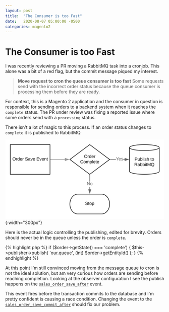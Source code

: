 ```yaml
---
layout: post
title:  "The Consumer is too Fast"
date:   2020-08-07 05:00:00 -0500
categories: magento2
---
```


# The Consumer is too Fast

I was recently reviewing a PR moving a RabbitMQ task into a cronjob. This alone
was a bit of a red flag, but the commit message piqued my interest.

> **Move request to cron the queue consumer is too fast**
> Some requests send with the incorrect order status because the queue consumer is processing them before they are ready.

For context, this is a Magento 2 application and the consumer in question is
responsible for sending orders to a backend system when it reaches the
`complete` status. The PR under review was fixing a reported issue where some
orders send with a `processing` status.

There isn't a lot of magic to this process. If an order status changes to
`complete` it is published to RabbitMQ.

![Complete Order Publishing Flow](/assets/img/blog/2020/08/07/order-publish.svg){:width="300px"}

Here is the actual logic controlling the publishing, edited for brevity. Orders
should never be in the queue unless the order is `complete`.

{% highlight php %}
if ($order->getState() === 'complete') {
    $this->publisher->publish(
        'our.queue',
        (int) $order->getEntityId()
    );
}
{% endhighlight %}

At this point I'm still convinced moving from the message queue to cron is not
the ideal solution, but am very curious how orders are sending before reaching
completion. Looking at the observer configuration I see the publish happens on
the [`sales_order_save_after`](https://github.com/magento/magento2/blob/a734956754212172efd624d09eca18e6a4d37b36/lib/internal/Magento/Framework/Model/AbstractModel.php#L829) event.

This event fires before the transaction commits to the database and I'm pretty
confident is causing a race condition. Changing the event to the
[`sales_order_save_commit_after`](https://github.com/magento/magento2/blob/a734956754212172efd624d09eca18e6a4d37b36/lib/internal/Magento/Framework/Model/AbstractModel.php#L667) should fix our problem.
